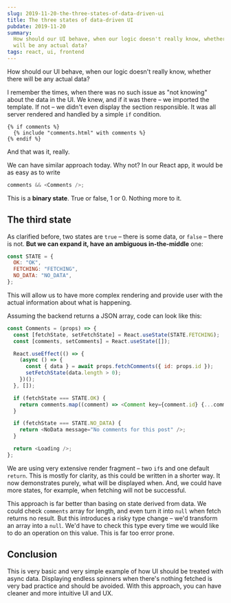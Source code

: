 ```yaml
---
slug: 2019-11-20-the-three-states-of-data-driven-ui
title: The three states of data-driven UI
pubdate: 2019-11-20
summary:
  How should our UI behave, when our logic doesn't really know, whether there
  will be any actual data?
tags: react, ui, frontend
---
```


How should our UI behave, when our logic doesn't really know, whether there will
be any actual data?

I remember the times, when there was no such issue as "not knowing" about the
data in the UI. We knew, and if it was there – we imported the template. If not
– we didn't even display the section responsible. It was all server rendered and
handled by a simple `if` condition.

```twig
{% if comments %}
  {% include "comments.html" with comments %}
{% endif %}
```

And that was it, really.

We can have similar approach today. Why not? In our React app, it would be as
easy as to write

```javascript
comments && <Comments />;
```

This is a **binary state**. True or false, 1 or 0. Nothing more to it.

## The third state

As clarified before, two states are `true` – there is some data, or `false` –
there is not. **But we can expand it, have an ambiguous in-the-middle** one:

```javascript
const STATE = {
  OK: "OK",
  FETCHING: "FETCHING",
  NO_DATA: "NO_DATA",
};
```

This will allow us to have more complex rendering and provide user with the
actual information about what is happening.

Assuming the backend returns a JSON array, code can look like this:

```javascript
const Comments = (props) => {
  const [fetchState, setFetchState] = React.useState(STATE.FETCHING);
  const [comments, setComments] = React.useState([]);

  React.useEffect(() => {
    (async () => {
      const { data } = await props.fetchComments({ id: props.id });
      setFetchState(data.length > 0);
    })();
  }, []);

  if (fetchState === STATE.OK) {
    return comments.map((comment) => <Comment key={comment.id} {...comment} />);
  }

  if (fetchState === STATE.NO_DATA) {
    return <NoData message="No comments for this post" />;
  }

  return <Loading />;
};
```

We are using very extensive render fragment – two `if`s and one default
`return`. This is mostly for clarity, as this could be written in a shorter way.
It now demonstrates purely, what will be displayed when. And, we could have more
states, for example, when fetching will not be successful.

This approach is far better than basing on state derived from data. We could
check `comments` array for length, and even turn it into `null` when fetch
returns no result. But this introduces a risky type change – we'd transform an
array into a `null`. We'd have to check this type every time we would like to do
an operation on this value. This is far too error prone.

## Conclusion

This is very basic and very simple example of how UI should be treated with
async data. Displaying endless spinners when there's nothing fetched is very bad
practice and should be avoided. With this approach, you can have cleaner and
more intuitive UI and UX.
